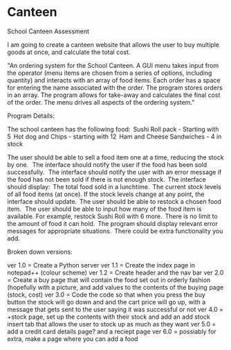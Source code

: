 # Canteen
School Canteen Assessment

I am going to create a canteen website that allows the user to buy multiple goods at once, and calculate the total cost.


"An ordering system for the School Canteen.  A GUI menu takes input from the operator (menu items are chosen from a series of options, including quantity) and interacts with an array of food items.  Each order has a space for entering the name associated with the order. The program stores orders in an array.  The program allows for take-away and calculates the final cost of the order.  The menu drives all aspects of the ordering system."



Program Details:

The school canteen has the following food:  
Sushi Roll pack - Starting with 5  
Hot dog and Chips - starting with 12  
Ham and Cheese Sandwiches - 4 in stock  

The user should be able to sell a food item one at a time, reducing the stock by one.   
The interface should notify the user if the food has been sold successfully.   
The interface should notify the user with an error message if the food has not been sold if there is not enough stock.  
The interface should display:  
The total food sold in a lunchtime.  
The current stock levels of all food items (at once). If the stock levels change at any point, the interface should update.  
The user should be able to restock a chosen food item.   
The user should be able to input how many of the food item is available. For example, restock Sushi Roll with 6 more.  
There is no limit to the amount of food it can hold.  
The program should display relevant error messages for appropriate situations.  
There could be extra functionality you add. 


Broken down versions:

ver 1.0 = Create a Python server
ver 1.1 = Create the index page in notepad++ (colour scheme)
ver 1.2 = Create header and the nav bar
ver 2.0 = Create a buy page that will contain the food set out in orderly fashion (hopefully with a picture, and add values to the contents of the buying page (stock, cost)
ver 3.0 = Code the code so that when you press the buy button the stock will go down and and the cart price will go up, with a message that gets sent to the user saying it was successful or not
ver 4.0 = +stock page, set up the contents with their stock and add an add stock insert tab that allows the user to stock up as much as they want
ver 5.0 = add a credit card details page? and a reciept page
ver 6.0 = possiably for extra, make a page where you can add a food
